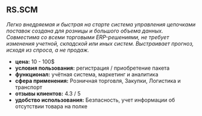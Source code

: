 ## RS.SCM

_Легко внедряемая и быстрая на старте система управления цепочками поставок создана для розницы и большого объема данных. Совместима со всеми торговыми ERP-решениями, не требует изменения учетной, складской или иных систем. Выстраивает прогноз, исходя из спроса, а не продаж._

- **цена:** 10 - 100$
- **условия пользования:** регистрация / приобретение пакета
- **функционал:** учётная система, маркетинг и аналитика
- **сфера применения:** Розничная торговля, Закупки, Логистика и транспорт
- **отзывы клиентов:** 4.3 / 5
- **удобство использования:** Безпасность, учет информации об отсутствии товара на полке
